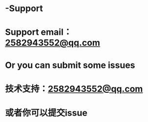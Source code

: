 # -Support
# Support email：2582943552@qq.com
# Or you can submit some issues

# 技术支持：2582943552@qq.com
# 或者你可以提交issue

